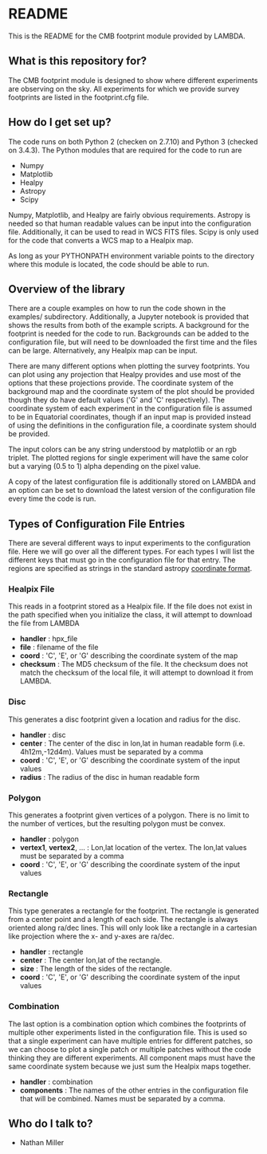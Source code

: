 # README #

This is the README for the CMB footprint module provided by LAMBDA.

## What is this repository for? ##

The CMB footprint module is designed to show where different experiments are
observing on the sky. All experiments for which we provide survey footprints
are listed in the footprint.cfg file.

## How do I get set up? ##

The code runs on both Python 2 (checken on 2.7.10) and Python 3 (checked on 
3.4.3). The Python modules that are required for the code to run are

* Numpy
* Matplotlib
* Healpy
* Astropy
* Scipy

Numpy, Matplotlib, and Healpy are fairly obvious requirements. Astropy is 
needed so that human readable values can be input into the configuration
file. Additionally, it can be used to read in WCS FITS files. Scipy is only
used for the code that converts a WCS map to a Healpix map.

As long as your PYTHONPATH environment variable points to the directory 
where this module is located, the code should be able to run.

## Overview of the library ##

There are a couple examples on how to run the code shown in the examples/
subdirectory. Additionally, a Jupyter notebook is provided that shows the
results from both of the example scripts. A background for the footprint
is needed for the code to run. Backgrounds can be added to the configuration
file, but will need to be downloaded the first time and the files can be large.
Alternatively, any Healpix map can be input. 

There are many different options when plotting the survey footprints. You
can plot using any projection that Healpy provides and use most of the options
that these projections provide. The coordinate system of the background map
and the coordinate system of the plot should be provided though they do have
default values ('G' and 'C' respectively). The coordinate system of each
experiment in the configuration file is assumed to be in Equatorial
coordinates, though if an input map is provided instead of using the
definitions in the configuration file, a coordinate system should be provided.

The input colors can be any string understood by matplotlib or an rgb triplet.
The plotted regions for single experiment will have the same color but a
varying (0.5 to 1) alpha depending on the pixel value.

A copy of the latest configuration file is additionally stored on LAMBDA and
an option can be set to download the latest version of the configuration file
every time the code is run.

## Types of Configuration File Entries ##

There are several different ways to input experiments to the configuration
file. Here we will go over all the different types. For each types I will
list the different keys that must go in the configuration file for that entry. The regions are specified as strings in the standard astropy [coordinate format](http://astropy.readthedocs.org/en/latest/coordinates/).

### Healpix File ###

This reads in a footprint stored as a Healpix file. If the file does not 
exist in the path specified when you initialize the class, it will attempt
to download the file from LAMBDA

* **handler** : hpx_file
* **file** : filename of the file
* **coord** : 'C', 'E', or 'G' describing the coordinate system of the map
* **checksum** : The MD5 checksum of the file. It the checksum does not match the
checksum of the local file, it will attempt to download it from LAMBDA.

### Disc ###

This generates a disc footprint given a location and radius for the disc.

* **handler** : disc
* **center** : The center of the disc in lon,lat in human readable form
(i.e. 4h12m,-12d4m). Values must be separated by a comma
* **coord** : 'C', 'E', or 'G' describing the coordinate system of the input values
* **radius** : The radius of the disc in human readable form

### Polygon ###

This generates a footprint given vertices of a polygon. There is no limit to
the number of vertices, but the resulting polygon must be convex.

* **handler** : polygon
* **vertex1**, **vertex2**, ... : Lon,lat location of the vertex. The lon,lat values
must be separated by a comma
* **coord** : 'C', 'E', or 'G' describing the coordinate system of the input values

### Rectangle ###

This type generates a rectangle for the footprint. The rectangle is generated
from a center point and a length of each side. The rectangle is always
oriented along ra/dec lines. This will only look like a rectangle in a
cartesian like projection where the x- and y-axes are ra/dec.

* **handler** : rectangle
* **center** : The center lon,lat of the rectangle.
* **size** : The length of the sides of the rectangle.
* **coord** : 'C', 'E', or 'G' describing the coordinate system of the input values

### Combination ###

The last option is a combination option which combines the footprints of
multiple other experiments listed in the configuration file. This is used so
that a single experiment can have multiple entries for different patches, so
we can choose to plot a single patch or multiple patches without the code
thinking they are different experiments. All component maps must have the same
coordinate system because we just sum the Healpix maps together.

* **handler** : combination
* **components** : The names of the other entries in the configuration file that
will be combined. Names must be separated by a comma.

## Who do I talk to? ##

* Nathan Miller
